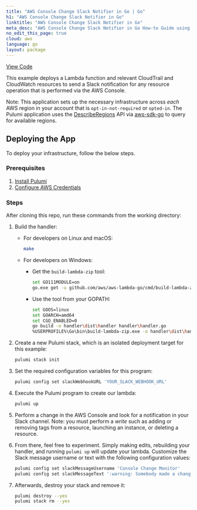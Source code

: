 ```yaml
---
title: "AWS Console Change Slack Notifier in Go | Go"
h1: "AWS Console Change Slack Notifier in Go"
linktitle: "AWS Console Change Slack Notifier in Go"
meta_desc: "AWS Console Change Slack Notifier in Go How-to Guide using Go"
no_edit_this_page: true
cloud: aws
language: go
layout: package
---
```


<!-- WARNING: this page was generated by a tool. Do not edit it by hand. -->
<!-- To change it, please see https://github.com/pulumi/docs/tree/master/tools/mktutorial. -->

<p class="mb-4 flex">
    <a class="flex flex-wrap items-center rounded-md font-display text-lg text-white bg-blue-600 border-2 border-blue-600 px-2 mr-2 whitespace-no-wrap hover:text-white" style="height: 45px;" href="https://github.com/pulumi/examples/tree/master/aws-go-console-slack-notification" target="_blank">
        <span><i class="fab fa-github pr-2"></i> View Code</span>
    </a>
</p>


This example deploys a Lambda function and relevant CloudTrail and CloudWatch resources to send a 
Slack notification for any resource operation that is performed via the AWS Console.

Note: This application sets up the necessary infrastructure across _each_ AWS region in your 
account that is `opt-in-not-required` or `opted-in`. The Pulumi application uses the 
[DescribeRegions](https://docs.aws.amazon.com/AWSEC2/latest/APIReference/API_DescribeRegions.html) API
via [aws-sdk-go](https://github.com/aws/aws-sdk-go) to query for available regions.

## Deploying the App

 To deploy your infrastructure, follow the below steps.

### Prerequisites

1. [Install Pulumi](https://www.pulumi.com/docs/get-started/install/)
1. [Configure AWS Credentials](https://www.pulumi.com/docs/intro/cloud-providers/aws/setup/)

### Steps

After cloning this repo, run these commands from the working directory:

1. Build the handler:

	- For developers on Linux and macOS:

		```bash
		make
		```
		
	- For developers on Windows:
		
		- Get the `build-lambda-zip` tool:
			
			```bash
			set GO111MODULE=on
			go.exe get -u github.com/aws/aws-lambda-go/cmd/build-lambda-zip
			```
		
		- Use the tool from your GOPATH:
				
			```bash
			set GOOS=linux
			set GOARCH=amd64
			set CGO_ENABLED=0
			go build -o handler\dist\handler handler\handler.go
			%USERPROFILE%\Go\bin\build-lambda-zip.exe -o handler\dist\handler.zip handler\dist\handler
			```

1. Create a new Pulumi stack, which is an isolated deployment target for this example:

	```bash
	pulumi stack init
	```

1. Set the required configuration variables for this program:

	```bash
	pulumi config set slackWebhookURL 'YOUR_SLACK_WEBHOOK_URL'
	```

1. Execute the Pulumi program to create our lambda:

	```bash
	pulumi up
	```

1. Perform a change in the AWS Console and look for a notification in your Slack channel. Note: you 
must perform a _write_ such as adding or removing tags from a resource, launching an instance, or 
deleting a resource.

1. From there, feel free to experiment. Simply making edits, rebuilding your handler, and running 
`pulumi up` will update your lambda. Customize the Slack message username or text with the following 
configuration values:

	```bash
	pulumi config set slackMessageUsername 'Console Change Monitor'
	pulumi config set slackMessageText ':warning: Somebody made a change in the console!'
	```

1. Afterwards, destroy your stack and remove it:

	```bash
	pulumi destroy --yes
	pulumi stack rm --yes
	```

